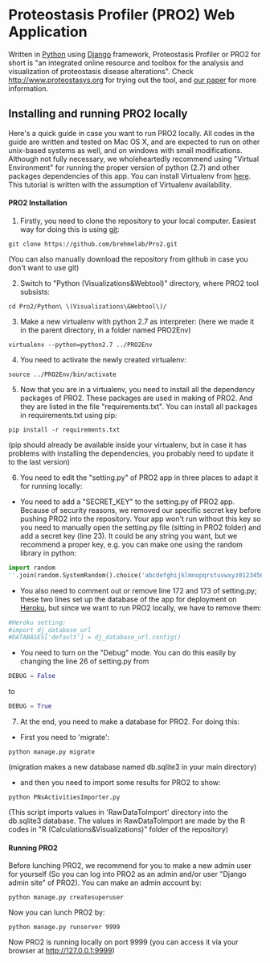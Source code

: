 # Proteostasis Profiler (PRO2) Web Application

Written in [Python](https://www.python.org) using [Django](https://www.djangoproject.com) framework, 
Proteostasis Profiler or PRO2 for short is "an integrated online resource and toolbox for the analysis 
and visualization of proteostasis disease alterations". Check http://www.proteostasys.org for 
trying out the tool, and [our paper](http://dx.doi.org/10.1371/journal.pcbi.1005890) for more information.


## Installing and running PRO2 locally
Here's a quick guide in case you want to run PRO2 locally. All codes in the guide are written and tested 
on Mac OS X, and are expected to run on other unix-based systems as well, and on windows with small 
modifications.
Although not fully necessary, we wholeheartedly recommend using "Virtual Environment" for running 
the proper version of python (2.7) and other packages dependencies of this app. 
You can install Virtualenv from [here](https://virtualenv.pypa.io/en/stable/). This tutorial is 
written with the assumption of Virtualenv availability.

#### PRO2 Installation
1. Firstly, you need to clone the repository to your local computer. Easiest way for doing this is 
using [git](https://git-scm.com):
```
git clone https://github.com/brehmelab/Pro2.git
```
(You can also manually download the repository from github in case you don't want to use git)

2. Switch to "Python (Visualizations&Webtool)" directory, where PRO2 tool subsists:
```
cd Pro2/Python\ \(Visualizations\&Webtool\)/
```

3. Make a new virtualenv with python 2.7 as interpreter: (here we made it in the parent directory, 
in a folder named PRO2Env)
```
virtualenv --python=python2.7 ../PRO2Env
```

4. You need to activate the newly created virtualenv:
```
source ../PRO2Env/bin/activate
```

5. Now that you are in a virtualenv, you need to install all the dependency packages of PRO2.
These packages are used in making of PRO2. And they are listed in the file "requirements.txt".
You can install all packages in requirements.txt using pip:
```
pip install -r requirements.txt 
```
(pip should already be available inside your virtualenv, but in case it has problems with 
installing the dependencies, you probably need to update it to the last version)

6. You need to edit the "setting.py" of PRO2 app in three places to adapt it for running
locally:

* You need to add a "SECRET_KEY" to the setting.py of PRO2 app. Because of security reasons, 
we removed our specific secret key before pushing PRO2 into the repository. Your app won't
run without this key so you need to manually open the setting.py file (sitting in PRO2 folder)
and add a secret key (line 23). It could be any string you want, but we recommend a proper key,
e.g. you can make one using the random library in python:
```python
import random
''.join(random.SystemRandom().choice('abcdefghijklmnopqrstuvwxyz0123456789!@#$%^&*(-_=+)') for i in range(50))
```

* You also need to comment out or remove line 172 and 173 of setting.py; these two lines set up the database 
of the app for deployment on [Heroku](https://www.heroku.com), but since we want to run PRO2 locally, 
we have to remove them:
```python
#Heroku setting:
#import dj_database_url
#DATABASES['default'] = dj_database_url.config()
```

* You need to turn on the "Debug" mode. You can do this easily by changing the line 26 of setting.py
from 
```python
DEBUG = False
```
to
```python
DEBUG = True
```


7. At the end, you need to make a database for PRO2. For doing this:

* First you need to 'migrate':
```
python manage.py migrate
```
(migration makes a new database named db.sqlite3 in your main directory)

* and then you need to import some results for PRO2 to show:
```
python PNsActivitiesImporter.py
```
(This script imports values in 'RawDataToImport' directory into the db.sqlite3 
database. The values in RawDataToImport are made by the R codes in "R (Calculations&Visualizations)"
folder of the repository)

#### Running PRO2
Before lunching PRO2, we recommend for you to make a new admin user for yourself 
(So you can log into PRO2 as an admin and/or user "Django admin site" of PRO2). 
You can make an admin account by:
```
python manage.py createsuperuser
```

Now you can lunch PRO2 by:
```
python manage.py runserver 9999
```
Now PRO2 is running locally on port 9999 (you can access it via your browser at http://127.0.0.1:9999)
